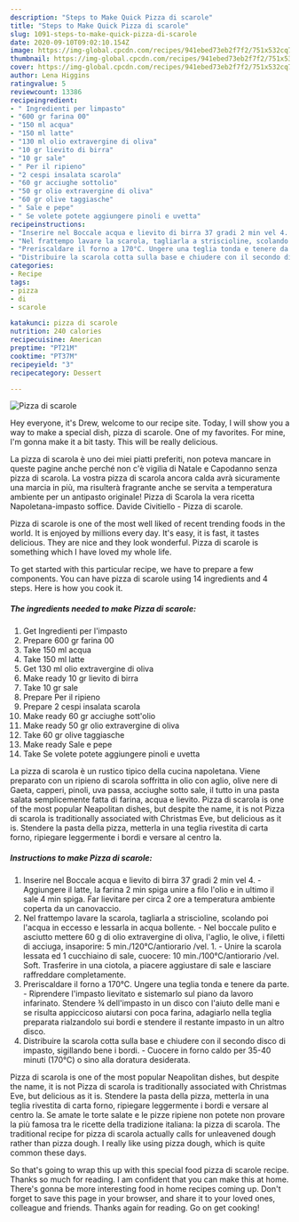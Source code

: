 ```yaml
---
description: "Steps to Make Quick Pizza di scarole"
title: "Steps to Make Quick Pizza di scarole"
slug: 1091-steps-to-make-quick-pizza-di-scarole
date: 2020-09-10T09:02:10.154Z
image: https://img-global.cpcdn.com/recipes/941ebed73eb2f7f2/751x532cq70/pizza-di-scarole-recipe-main-photo.jpg
thumbnail: https://img-global.cpcdn.com/recipes/941ebed73eb2f7f2/751x532cq70/pizza-di-scarole-recipe-main-photo.jpg
cover: https://img-global.cpcdn.com/recipes/941ebed73eb2f7f2/751x532cq70/pizza-di-scarole-recipe-main-photo.jpg
author: Lena Higgins
ratingvalue: 5
reviewcount: 13386
recipeingredient:
- " Ingredienti per limpasto"
- "600 gr farina 00"
- "150 ml acqua"
- "150 ml latte"
- "130 ml olio extravergine di oliva"
- "10 gr lievito di birra"
- "10 gr sale"
- " Per il ripieno"
- "2 cespi insalata scarola"
- "60 gr acciughe sottolio"
- "50 gr olio extravergine di oliva"
- "60 gr olive taggiasche"
- " Sale e pepe"
- " Se volete potete aggiungere pinoli e uvetta"
recipeinstructions:
- "Inserire nel Boccale acqua e lievito di birra 37 gradi 2 min vel 4.  Aggiungere il latte, la farina 2 min spiga unire a filo l&#39;olio e in ultimo il sale 4 min spiga. Far lievitare per circa 2 ore a temperatura ambiente coperta da un canovaccio."
- "Nel frattempo lavare la scarola, tagliarla a striscioline, scolando poi l&#39;acqua in eccesso e lessarla in acqua bollente.  Nel boccale pulito e asciutto mettere 60 g di olio extravergine di oliva, l&#39;aglio, le olive, i filetti di acciuga, insaporire: 5 min./120°C/antiorario /vel. 1. Unire la scarola lessata ed 1 cucchiaino di sale, cuocere: 10 min./100°C/antiorario /vel. Soft. Trasferire in una ciotola, a piacere aggiustare di sale e lasciare raffreddare completamente."
- "Preriscaldare il forno a 170°C. Ungere una teglia tonda e tenere da parte. Riprendere l&#39;impasto lievitato e sistemarlo sul piano da lavoro infarinato. Stendere ¾ dell&#39;impasto in un disco con l&#39;aiuto delle mani e se risulta appiccicoso aiutarsi con poca farina, adagiarlo nella teglia preparata rialzandolo sui bordi e stendere il restante impasto in un altro disco."
- "Distribuire la scarola cotta sulla base e chiudere con il secondo disco di impasto, sigillando bene i bordi. Cuocere in forno caldo per 35-40 minuti (170°C) o sino alla doratura desiderata."
categories:
- Recipe
tags:
- pizza
- di
- scarole

katakunci: pizza di scarole 
nutrition: 240 calories
recipecuisine: American
preptime: "PT21M"
cooktime: "PT37M"
recipeyield: "3"
recipecategory: Dessert

---
```



![Pizza di scarole](https://img-global.cpcdn.com/recipes/941ebed73eb2f7f2/751x532cq70/pizza-di-scarole-recipe-main-photo.jpg)

Hey everyone, it's Drew, welcome to our recipe site. Today, I will show you a way to make a special dish, pizza di scarole. One of my favorites. For mine, I'm gonna make it a bit tasty. This will be really delicious.

La pizza di scarola è uno dei miei piatti preferiti, non poteva mancare in queste pagine anche perché non c&#39;è vigilia di Natale e Capodanno senza pizza di scarola. La vostra pizza di scarola ancora calda avrà sicuramente una marcia in più, ma risulterà fragrante anche se servita a temperatura ambiente per un antipasto originale! Pizza di Scarola la vera ricetta Napoletana-impasto soffice. Davide Civitiello - Pizza di scarole.

Pizza di scarole is one of the most well liked of recent trending foods in the world. It is enjoyed by millions every day. It's easy, it is fast, it tastes delicious. They are nice and they look wonderful. Pizza di scarole is something which I have loved my whole life.


To get started with this particular recipe, we have to prepare a few components. You can have pizza di scarole using 14 ingredients and 4 steps. Here is how you cook it.

<!--inarticleads1-->

##### The ingredients needed to make Pizza di scarole:

1. Get  Ingredienti per l&#39;impasto
1. Prepare 600 gr farina 00
1. Take 150 ml acqua
1. Take 150 ml latte
1. Get 130 ml olio extravergine di oliva
1. Make ready 10 gr lievito di birra
1. Take 10 gr sale
1. Prepare  Per il ripieno
1. Prepare 2 cespi insalata scarola
1. Make ready 60 gr acciughe sott&#39;olio
1. Make ready 50 gr olio extravergine di oliva
1. Take 60 gr olive taggiasche
1. Make ready  Sale e pepe
1. Take  Se volete potete aggiungere pinoli e uvetta


La pizza di scarola è un rustico tipico della cucina napoletana. Viene preparato con un ripieno di scarola soffritta in olio con aglio, olive nere di Gaeta, capperi, pinoli, uva passa, acciughe sotto sale, il tutto in una pasta salata semplicemente fatta di farina, acqua e lievito. Pizza di scarola is one of the most popular Neapolitan dishes, but despite the name, it is not Pizza di scarola is traditionally associated with Christmas Eve, but delicious as it is. Stendere la pasta della pizza, metterla in una teglia rivestita di carta forno, ripiegare leggermente i bordi e versare al centro la. 

<!--inarticleads2-->

##### Instructions to make Pizza di scarole:

1. Inserire nel Boccale acqua e lievito di birra 37 gradi 2 min vel 4.  - Aggiungere il latte, la farina 2 min spiga unire a filo l&#39;olio e in ultimo il sale 4 min spiga. Far lievitare per circa 2 ore a temperatura ambiente coperta da un canovaccio.
1. Nel frattempo lavare la scarola, tagliarla a striscioline, scolando poi l&#39;acqua in eccesso e lessarla in acqua bollente.  - Nel boccale pulito e asciutto mettere 60 g di olio extravergine di oliva, l&#39;aglio, le olive, i filetti di acciuga, insaporire: 5 min./120°C/antiorario /vel. 1. - Unire la scarola lessata ed 1 cucchiaino di sale, cuocere: 10 min./100°C/antiorario /vel. Soft. Trasferire in una ciotola, a piacere aggiustare di sale e lasciare raffreddare completamente.
1. Preriscaldare il forno a 170°C. Ungere una teglia tonda e tenere da parte. - Riprendere l&#39;impasto lievitato e sistemarlo sul piano da lavoro infarinato. Stendere ¾ dell&#39;impasto in un disco con l&#39;aiuto delle mani e se risulta appiccicoso aiutarsi con poca farina, adagiarlo nella teglia preparata rialzandolo sui bordi e stendere il restante impasto in un altro disco.
1. Distribuire la scarola cotta sulla base e chiudere con il secondo disco di impasto, sigillando bene i bordi. - Cuocere in forno caldo per 35-40 minuti (170°C) o sino alla doratura desiderata.


Pizza di scarola is one of the most popular Neapolitan dishes, but despite the name, it is not Pizza di scarola is traditionally associated with Christmas Eve, but delicious as it is. Stendere la pasta della pizza, metterla in una teglia rivestita di carta forno, ripiegare leggermente i bordi e versare al centro la. Se amate le torte salate e le pizze ripiene non potete non provare la più famosa tra le ricette della tradizione italiana: la pizza di scarola. The traditional recipe for pizza di scarola actually calls for unleavened dough rather than pizza dough. I really like using pizza dough, which is quite common these days. 

So that's going to wrap this up with this special food pizza di scarole recipe. Thanks so much for reading. I am confident that you can make this at home. There's gonna be more interesting food in home recipes coming up. Don't forget to save this page in your browser, and share it to your loved ones, colleague and friends. Thanks again for reading. Go on get cooking!
